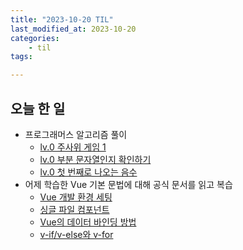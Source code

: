 ```yaml
---
title: "2023-10-20 TIL"
last_modified_at: 2023-10-20
categories:
    - til
tags:

---
```


## 오늘 한 일
-   프로그래머스 알고리즘 풀이
    -   [lv.0 주사위 게임 1](https://makepin2r.github.io/algorithm-programmers/181839/)
    -   [lv.0 부분 문자열인지 확인하기](https://makepin2r.github.io/algorithm-programmers/181843/)
    -   [lv.0 첫 번째로 나오는 음수](https://makepin2r.github.io/algorithm-programmers/181896/)
- 어제 학습한 Vue 기본 문법에 대해 공식 문서를 읽고 복습
    -   [Vue 개발 환경 세팅](https://makepin2r.github.io/vue/vue-environment/)
    -   [싱글 파일 컴포넌트](https://makepin2r.github.io/vue/vue-sfc)
    -   [Vue의 데이터 바인딩 방법](https://makepin2r.github.io/vue/vue-data-binding/)
    -   [v-if/v-else와 v-for](https://makepin2r.github.io/vue/vue-vfor-vif/)
